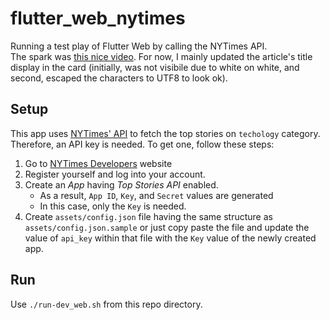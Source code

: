 # flutter_web_nytimes

Running a test play of Flutter Web by calling the NYTimes API.<br>
The spark was [this nice video](https://www.youtube.com/watch?v=HjlnT2ieh70). For now, I mainly updated the article's title display in the card (initially, was not visibile due to white on white, and second, escaped the characters to UTF8 to look ok).

## Setup

This app uses [NYTimes' API](https://api.nytimes.com) to fetch the top stories on `techology` category. Therefore, an API key is needed. To get one, follow these steps:
1. Go to [NYTimes Developers](https://developer.nytimes.com) website
1. Register yourself and log into your account.
1. Create an *App* having *Top Stories API* enabled.
    - As a result, `App ID`, `Key`, and `Secret` values are generated
    - In this case, only the `Key` is needed.
1. Create `assets/config.json` file having the same structure as `assets/config.json.sample` or just copy paste the file and update the value of `api_key` within that file with the `Key` value of the newly created app.

## Run

Use `./run-dev_web.sh` from this repo directory.
